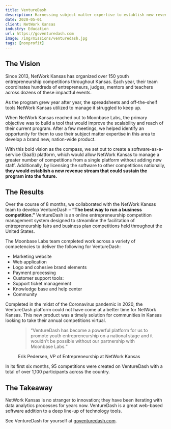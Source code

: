 ```yaml
---
title: VentureDash
description: Harnessing subject matter expertise to establish new revenue streams.
date: 2020-05-01
client: NetWork Kansas
industry: Education
url: https://goventuredash.com
image: /img/missions/venturedash.jpg
tags: [nonprofit]
---
```


## The Vision

Since 2013, NetWork Kansas has organized over 150 youth entrepreneurship competitions throughout Kansas. Each year, their team coordinates hundreds of entrepreneurs, judges, mentors and teachers across dozens of these impactful events.

As the program grew year after year, the spreadsheets and off-the-shelf tools NetWork Kansas utilized to manage it struggled to keep up.

When NetWork Kansas reached out to Moonbase Labs, the primary objective was to build a tool that would improve the scalability and reach of their current program. After a few meetings, we helped identify an opportunity for them to use their subject matter expertise in this area to develop a brand new, nation-wide product.

With this bold vision as the compass, we set out to create a software-as-a-service (SaaS) platform, which would allow NetWork Kansas to manage a greater number of competitions from a single platform without adding new staff. Additionally, by licensing the software to other competitions nationally, **they would establish a new revenue stream that could sustain the program into the future.**

## The Results

Over the course of 8 months, we collaborated with the NetWork Kansas team to develop VentureDash – __“The best way to run a business competition.”__ VentureDash is an online entrepreneurship competition management system designed to streamline the facilitation of entrepreneurship fairs and business plan competitions held throughout the United States.

The Moonbase Labs team completed work across a variety of competencies to deliver the following for VentureDash:

 * Marketing website
 * Web application
 * Logo and cohesive brand elements
 * Payment processing
 * Customer support tools:
  * Support ticket management
  * Knowledge base and help center
  * Community

Completed in the midst of the Coronavirus pandemic in 2020, the VentureDash platform could not have come at a better time for NetWork Kansas. This new product was a timely solution for communities in Kansas looking to take their annual competitions virtual.

<figure>
  <blockquote>
    “VentureDash has become a powerful platform for us to promote youth entrepreneurship on a national stage and it wouldn't be possible without our partnership with Moonbase Labs.“
  </blockquote>
  <figcaption>Erik Pedersen, VP of Entrepreneurship at NetWork Kansas</figcaption>
</figure>

In its first six months, 95 competitions were created on VentureDash with a total of over 1,100 participants across the country.

## The Takeaway
NetWork Kansas is no stranger to innovation; they have been iterating with data analytics processes for years now. VentureDash is a great web-based software addition to a deep line-up of technology tools.

See VentureDash for yourself at [goventuredash.com](https://goventuredash.com).
